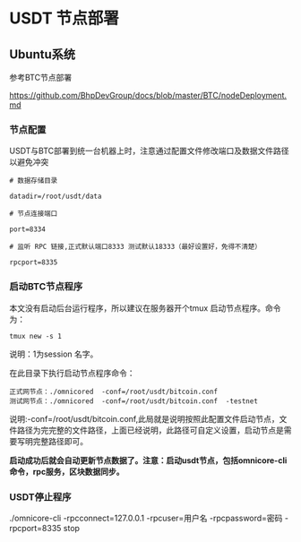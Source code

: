 # USDT 节点部署

## Ubuntu系统

参考BTC节点部署

https://github.com/BhpDevGroup/docs/blob/master/BTC/nodeDeployment.md

### 节点配置

USDT与BTC部署到统一台机器上时，注意通过配置文件修改端口及数据文件路径以避免冲突

```
# 数据存储目录

datadir=/root/usdt/data

# 节点连接端口

port=8334

# 监听 RPC 链接,正式默认端口8333 测试默认18333（最好设置好，免得不清楚）

rpcport=8335

```

### 启动BTC节点程序

本文没有启动后台运行程序，所以建议在服务器开个tmux 启动节点程序。命令为：

```
tmux new -s 1    
```

说明：1为session 名字。

在此目录下执行启动节点程序命令：

```
正式网节点：./omnicored  -conf=/root/usdt/bitcoin.conf 
测试网节点：./omnicored  -conf=/root/usdt/bitcoin.conf  -testnet  
```

说明:-conf=/root/usdt/bitcoin.conf,此局就是说明按照此配置文件启动节点，文件路径为完完整的文件路径，上面已经说明，此路径可自定义设置，启动节点是需要写明完整路径即可。

**启动成功后就会自动更新节点数据了。注意：启动usdt节点，包括omnicore-cli 命令，rpc服务，区块数据同步。**

### USDT停止程序

./omnicore-cli  -rpcconnect=127.0.0.1 -rpcuser=用户名 -rpcpassword=密码 -rpcport=8335 stop